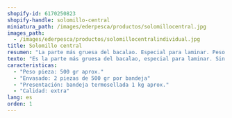 ```yaml
---
shopify-id: 6170250823
shopify-handle: solomillo-central
miniatura_path: /images/ederpesca/productos/solomillocentral.jpg
images_path:
  - /images/ederpesca/productos/solomillocentralindividual.jpg
title: Solomillo central
resumen: "La parte más gruesa del bacalao. Especial para laminar. Peso pieza 500 gr. 2 piezas por bandeja."
texto: "Es la parte más gruesa del bacalao, especial para laminar. Sin espina. Normalmente se divide por la mitad para obtener una ración."
caracteristicas:
  - "Peso pieza: 500 gr aprox."
  - "Envasado: 2 piezas de 500 gr por bandeja"
  - "Presentación: bandeja termosellada 1 kg aprox."
  - "Calidad: extra"
lang: es
orden: 1
---
```

